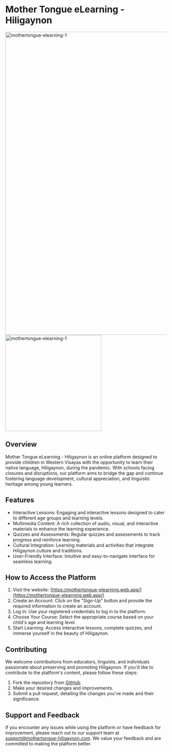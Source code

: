# Mother Tongue eLearning - Hiligaynon

<img width="947" alt="mothertongue-elearning-1" src="https://github.com/itsstphn/mothertongue-elearning/assets/40314715/eda6eb15-986c-443e-a19c-de641f002d8a">

<img width="300" alt="mothertongue-elearning-1" src="https://github.com/itsstphn/mothertongue-elearning/assets/40314715/57401c68-0282-46b8-abd9-3f78a58195f5">


## Overview

Mother Tongue eLearning - Hiligaynon is an online platform designed to provide children in Western Visayas with the opportunity to learn their native language, Hiligaynon, during the pandemic. With schools facing closures and disruptions, our platform aims to bridge the gap and continue fostering language development, cultural appreciation, and linguistic heritage among young learners.

## Features

- Interactive Lessons: Engaging and interactive lessons designed to cater to different age groups and learning levels.
- Multimedia Content: A rich collection of audio, visual, and interactive materials to enhance the learning experience.
- Quizzes and Assessments: Regular quizzes and assessments to track progress and reinforce learning.
- Cultural Integration: Learning materials and activities that integrate Hiligaynon culture and traditions.
- User-Friendly Interface: Intuitive and easy-to-navigate interface for seamless learning.

## How to Access the Platform

1. Visit the website: [https://mothertongue-elearning.web.app/](https://mothertongue-elearning.web.app/)
2. Create an Account: Click on the "Sign-Up" button and provide the required information to create an account.
3. Log in: Use your registered credentials to log in to the platform.
4. Choose Your Course: Select the appropriate course based on your child's age and learning level.
5. Start Learning: Access interactive lessons, complete quizzes, and immerse yourself in the beauty of Hiligaynon.

## Contributing

We welcome contributions from educators, linguists, and individuals passionate about preserving and promoting Hiligaynon. If you'd like to contribute to the platform's content, please follow these steps:

1. Fork the repository from [GitHub](https://github.com/itsstphn/mothertongue-elearning).
2. Make your desired changes and improvements.
3. Submit a pull request, detailing the changes you've made and their significance.

## Support and Feedback

If you encounter any issues while using the platform or have feedback for improvement, please reach out to our support team at [support@mothertongue-hiligaynon.com](mailto:support@mothertongue-hiligaynon.com). We value your feedback and are committed to making the platform better.
